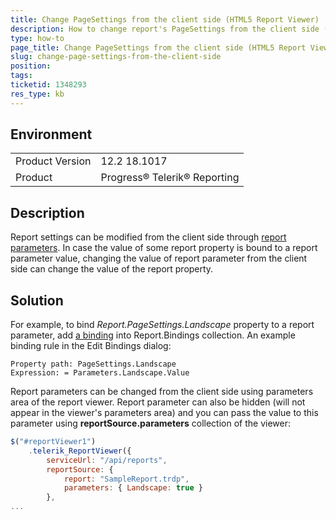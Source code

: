 ```yaml
---
title: Change PageSettings from the client side (HTML5 Report Viewer)
description: How to change report's PageSettings from the client side (HTML5 Report Viewer)
type: how-to
page_title: Change PageSettings from the client side (HTML5 Report Viewer)
slug: change-page-settings-from-the-client-side
position: 
tags: 
ticketid: 1348293
res_type: kb
---
```


## Environment
<table>
	<tr>
		<td>Product Version</td>
		<td>12.2 18.1017</td>
	</tr>
	<tr>
		<td>Product</td>
		<td>Progress® Telerik® Reporting</td>
	</tr>
</table>


## Description
Report settings can be modified from the client side through [report parameters](https://docs.telerik.com/reporting/designing-reports-parameters). In case the value of some report property is bound to a report parameter value, changing the value of report parameter from the client side can change the value of the report property.

## Solution
For example, to bind *Report.PageSettings.Landscape* property to a report parameter, add [a binding](https://docs.telerik.com/reporting/expressions-bindings) into Report.Bindings collection. An example binding rule in the Edit Bindings dialog:
```
Property path: PageSettings.Landscape
Expression: = Parameters.Landscape.Value
```

Report parameters can be changed from the client side using parameters area of the report viewer. Report parameter can also be hidden (will not appear in the viewer's parameters area) and you can pass the value to this parameter using **reportSource.parameters** collection of the viewer:

```JavaScript
$("#reportViewer1")
	.telerik_ReportViewer({                  
		serviceUrl: "/api/reports",
		reportSource: {                      
			report: "SampleReport.trdp",
			parameters: { Landscape: true }
		},
...
```
